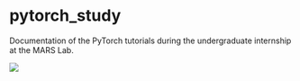 # pytorch_study

Documentation of the PyTorch tutorials during the undergraduate internship at the MARS Lab.

![](https://velog.velcdn.com/images/changh2_00/post/751f0ea1-2e50-4c0a-a5a9-2694bdede0a6/image.png)